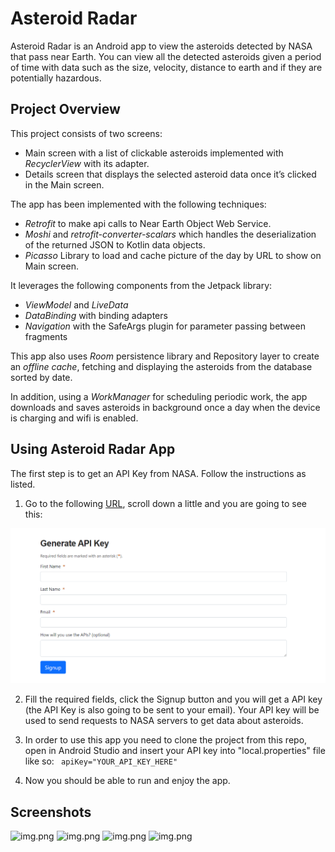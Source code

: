 # Asteroid Radar

Asteroid Radar is an Android app to view the asteroids detected by NASA that pass near Earth. You can 
view all the detected asteroids given a period of time with data such as the size, velocity,
distance to earth and if they are potentially hazardous. 

## Project Overview

This project consists of two screens:  
- Main screen with a list of clickable asteroids implemented with *RecyclerView* with its adapter.
- Details screen that displays the selected asteroid data once it’s clicked in the Main screen. 

The app has been implemented with the following techniques: 
- *Retrofit* to make api calls to Near Earth Object Web Service.
- *Moshi* and *retrofit-converter-scalars* which handles the deserialization of the returned 
  JSON to Kotlin data objects.
- *Picasso* Library to load and cache picture of the day by URL to show on Main screen.

It leverages the following components from the Jetpack library:
- *ViewModel* and *LiveData*
- *DataBinding* with binding adapters
- *Navigation* with the SafeArgs plugin for parameter passing between fragments

This app also uses *Room* persistence library and Repository layer to create an *offline cache*, 
fetching and displaying the asteroids from the database sorted by date. 

In addition, using a *WorkManager* for scheduling periodic work, the app downloads and saves 
asteroids in background once a day when the device is charging and wifi is enabled.

## Using Asteroid Radar App
The first step is to get an API Key from NASA. Follow the instructions as listed.

1. Go to the following [URL](https://api.nasa.gov/), scroll down a little and you are going to
   see this:

![img.png](screenshots/img.png)


2. Fill the required fields, click the Signup button and you will get a API key (the API Key is also
   going to be sent to your email). Your API key will be used to send requests to NASA servers to 
   get data about asteroids. 

3. In order to use this app you need to clone the project from this repo, open in Android Studio and 
   insert your API key into "local.properties" file like so:
   ``` apiKey="YOUR_API_KEY_HERE"```

4. Now you should be able to run and enjoy the app. 


## Screenshots

![img.png](screenshots/screen_1.png)   ![img.png](screenshots/screen_2.png)
![img.png](screenshots/screen_3.png)   ![img.png](screenshots/screen_4.png)

